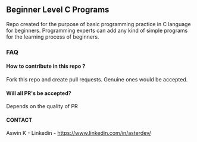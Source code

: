 ## Beginner Level C Programs

Repo created for the purpose of basic programming practice in C language for beginners.
Programming experts can add any kind of simple programs for the learning process of beginners.

### FAQ

#### How to contribute in this repo ?
Fork this repo and create pull requests. Genuine ones would be accepted.

#### Will all PR's  be accepted?
Depends  on the quality of PR

#### CONTACT

Aswin K - Linkedin  - https://www.linkedin.com/in/asterdev/